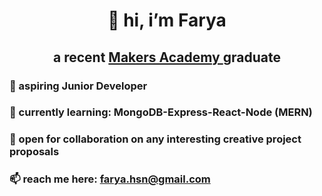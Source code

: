 <h1 align="center"> 👋 hi, i’m Farya </h1>
<h2 align="center">a recent <a href="https://makers.tech/">Makers Academy </a>graduate </h2>
<h3> 👀 aspiring Junior Developer </h3>
<h3> 🌱 currently learning: MongoDB-Express-React-Node (MERN)</h3>
<h3> 💞️ open for collaboration on any interesting creative project proposals </h3>
<h3> 📫 reach me here: <a href="mailto:farya.hsn@gmail.com">farya.hsn@gmail.com </a></h3>

<!---
Xfarya/Xfarya is a ✨ special ✨ repository because its `README.md` (this file) appears on your GitHub profile.
You can click the Preview link to take a look at your changes.
--->
